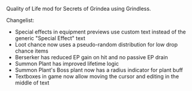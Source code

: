 Quality of Life mod for Secrets of Grindea using Grindless.

Changelist:
* Special effects in equipment previews use custom text instead of the generic "Special Effect" text
* Loot chance now uses a pseudo-random distribution for low drop chance items
* Berserker has reduced EP gain on hit and no passive EP drain
* Summon Plant has improved lifetime logic
* Summon Plant's Boss plant now has a radius indicator for plant buff
* Textboxes in game now allow moving the cursor and editing in the middle of text